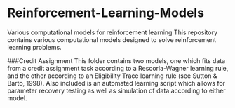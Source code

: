# Reinforcement-Learning-Models
Various computational models for reinforcement learning
This repository contains various computational models designed to solve reinforcement learning problems. 

###Credit Assignment
This folder contains two models, one which fits data from a credit assignment task according to a Rescorla-Wagner learning rule, and the other according to an Eligibility Trace learning rule (see Sutton & Barto, 1998). Also included is an automated learning script which allows for parameter recovery testing as well as simulation of data according to either model. 

